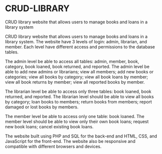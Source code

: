 # CRUD-LIBRARY
CRUD library website that allows users to manage books and loans in a library system
 
 
CRUD library website that allows users to manage books and loans in a library system. The website have 3 levels of login: admin, librarian, and member. Each level have different access and permissions to the database tables.

The admin level be able to access all tables: admin, member, book, category, book loaned, book returned, and reported. The admin level be able to add new admins or librarians; view all members; add new books or categories; view all books by category; view all book loans by member; view all book returns by member; view all reported books by member.

The librarian level be able to access only three tables: book loaned, book returned, and reported. The librarian level should be able to view all books by category; loan books to members; return books from members; report damaged or lost books by members.

The member level be able to access only one table: book loaned. The member level should be able to view only their own book loans; request new book loans; cancel existing book loans.

The website built using PHP and SQL for the back-end and HTML, CSS, and JavaScript for the front-end. The website also be responsive and compatible with different browsers and devices.
